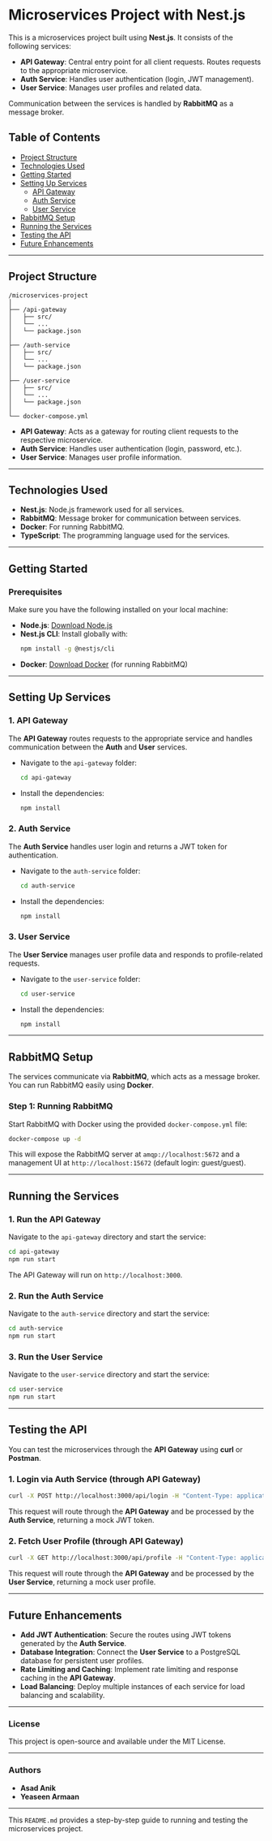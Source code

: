 # Microservices Project with Nest.js

This is a microservices project built using **Nest.js**. It consists of the following services:

- **API Gateway**: Central entry point for all client requests. Routes requests to the appropriate microservice.
- **Auth Service**: Handles user authentication (login, JWT management).
- **User Service**: Manages user profiles and related data.

Communication between the services is handled by **RabbitMQ** as a message broker.

## Table of Contents

- [Project Structure](#project-structure)
- [Technologies Used](#technologies-used)
- [Getting Started](#getting-started)
- [Setting Up Services](#setting-up-services)
  - [API Gateway](#api-gateway)
  - [Auth Service](#auth-service)
  - [User Service](#user-service)
- [RabbitMQ Setup](#rabbitmq-setup)
- [Running the Services](#running-the-services)
- [Testing the API](#testing-the-api)
- [Future Enhancements](#future-enhancements)

---

## Project Structure

```
/microservices-project
│
├── /api-gateway
│   ├── src/
│   └── ...
│   └── package.json
│
├── /auth-service
│   ├── src/
│   └── ...
│   └── package.json
│
├── /user-service
│   ├── src/
│   └── ...
│   └── package.json
│
└── docker-compose.yml
```

- **API Gateway**: Acts as a gateway for routing client requests to the respective microservice.
- **Auth Service**: Handles user authentication (login, password, etc.).
- **User Service**: Manages user profile information.

---

## Technologies Used

- **Nest.js**: Node.js framework used for all services.
- **RabbitMQ**: Message broker for communication between services.
- **Docker**: For running RabbitMQ.
- **TypeScript**: The programming language used for the services.

---

## Getting Started

### Prerequisites

Make sure you have the following installed on your local machine:

- **Node.js**: [Download Node.js](https://nodejs.org)
- **Nest.js CLI**: Install globally with:
  ```bash
  npm install -g @nestjs/cli
  ```
- **Docker**: [Download Docker](https://www.docker.com/get-started) (for running RabbitMQ)

---

## Setting Up Services

### 1. API Gateway

The **API Gateway** routes requests to the appropriate service and handles communication between the **Auth** and **User** services.

- Navigate to the `api-gateway` folder:
  ```bash
  cd api-gateway
  ```
- Install the dependencies:
  ```bash
  npm install
  ```

### 2. Auth Service

The **Auth Service** handles user login and returns a JWT token for authentication.

- Navigate to the `auth-service` folder:
  ```bash
  cd auth-service
  ```
- Install the dependencies:
  ```bash
  npm install
  ```

### 3. User Service

The **User Service** manages user profile data and responds to profile-related requests.

- Navigate to the `user-service` folder:
  ```bash
  cd user-service
  ```
- Install the dependencies:
  ```bash
  npm install
  ```

---

## RabbitMQ Setup

The services communicate via **RabbitMQ**, which acts as a message broker. You can run RabbitMQ easily using **Docker**.

### Step 1: Running RabbitMQ

Start RabbitMQ with Docker using the provided `docker-compose.yml` file:

```bash
docker-compose up -d
```

This will expose the RabbitMQ server at `amqp://localhost:5672` and a management UI at `http://localhost:15672` (default login: guest/guest).

---

## Running the Services

### 1. Run the API Gateway

Navigate to the `api-gateway` directory and start the service:

```bash
cd api-gateway
npm run start
```

The API Gateway will run on `http://localhost:3000`.

### 2. Run the Auth Service

Navigate to the `auth-service` directory and start the service:

```bash
cd auth-service
npm run start
```

### 3. Run the User Service

Navigate to the `user-service` directory and start the service:

```bash
cd user-service
npm run start
```

---

## Testing the API

You can test the microservices through the **API Gateway** using **curl** or **Postman**.

### 1. Login via Auth Service (through API Gateway)

```bash
curl -X POST http://localhost:3000/api/login -H "Content-Type: application/json" -d '{"userId": 1, "password": "secret"}'
```

This request will route through the **API Gateway** and be processed by the **Auth Service**, returning a mock JWT token.

### 2. Fetch User Profile (through API Gateway)

```bash
curl -X GET http://localhost:3000/api/profile -H "Content-Type: application/json" -d '{"userId": 1}'
```

This request will route through the **API Gateway** and be processed by the **User Service**, returning a mock user profile.

---

## Future Enhancements

- **Add JWT Authentication**: Secure the routes using JWT tokens generated by the **Auth Service**.
- **Database Integration**: Connect the **User Service** to a PostgreSQL database for persistent user profiles.
- **Rate Limiting and Caching**: Implement rate limiting and response caching in the **API Gateway**.
- **Load Balancing**: Deploy multiple instances of each service for load balancing and scalability.

---

### License

This project is open-source and available under the MIT License.

---

### Authors

- **Asad Anik**
- **Yeaseen Armaan**

---

This `README.md` provides a step-by-step guide to running and testing the microservices project.